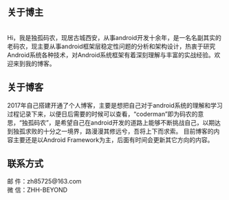 <h2>关于博主</h2>
<br>
Hi，我是独孤码农，现居古城西安，从事android开发十余年，是一名名副其实的老码农，现主要从事android框架层稳定性问题的分析和架构设计，热衷于研究Android系统各种技术，对Android系统框架有着深刻理解与丰富的实战经验。欢迎来到我的博客。
<br>
<h2>关于博客</h2>
2017年自己搭建开通了个人博客，主要是想把自己对于android系统的理解和学习过程记录下来，以便日后需要的时候可以查看，“coderman”即为码农的意思，“独孤码农”，是希望自己在android开发的道路上能够不断挑战自己，以期达到独孤求败的十分之一境界，路漫漫其修远兮，吾将上下而求索。
目前博客的内容主要还是以Android Framework为主，后面有时间会更新其它方向的内容。
<br>
<h2>联系方式</h2>
邮    件：zh85725@163.com
<br>
微    信：ZHH-BEYOND
